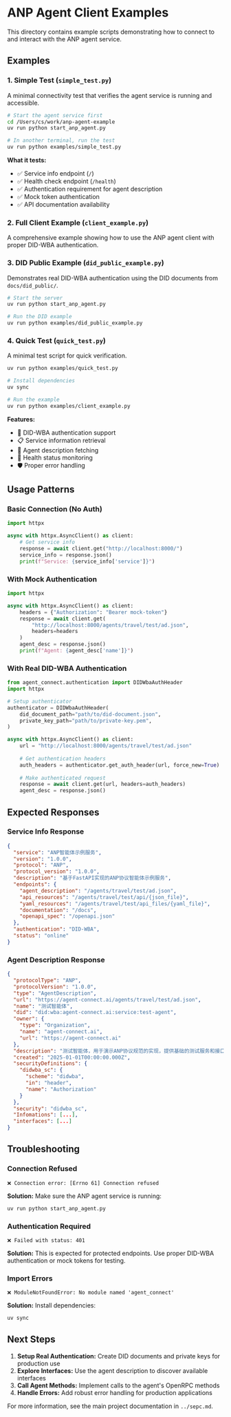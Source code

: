 # ANP Agent Client Examples

This directory contains example scripts demonstrating how to connect to and interact with the ANP agent service.

## Examples

### 1. Simple Test (`simple_test.py`)

A minimal connectivity test that verifies the agent service is running and accessible.

```bash
# Start the agent service first
cd /Users/cs/work/anp-agent-example
uv run python start_anp_agent.py

# In another terminal, run the test
uv run python examples/simple_test.py
```

**What it tests:**
- ✅ Service info endpoint (`/`)
- ✅ Health check endpoint (`/health`)
- ✅ Authentication requirement for agent description
- ✅ Mock token authentication
- ✅ API documentation availability

### 2. Full Client Example (`client_example.py`)

A comprehensive example showing how to use the ANP agent client with proper DID-WBA authentication.

### 3. DID Public Example (`did_public_example.py`)

Demonstrates real DID-WBA authentication using the DID documents from `docs/did_public/`.

```bash
# Start the server
uv run python start_anp_agent.py

# Run the DID example
uv run python examples/did_public_example.py
```

### 4. Quick Test (`quick_test.py`)

A minimal test script for quick verification.

```bash
uv run python examples/quick_test.py
```

```bash
# Install dependencies
uv sync

# Run the example
uv run python examples/client_example.py
```

**Features:**
- 🔐 DID-WBA authentication support
- 📋 Service information retrieval
- 🤖 Agent description fetching
- 🏥 Health status monitoring
- 🛡️ Proper error handling

## Usage Patterns

### Basic Connection (No Auth)

```python
import httpx

async with httpx.AsyncClient() as client:
    # Get service info
    response = await client.get("http://localhost:8000/")
    service_info = response.json()
    print(f"Service: {service_info['service']}")
```

### With Mock Authentication

```python
import httpx

async with httpx.AsyncClient() as client:
    headers = {"Authorization": "Bearer mock-token"}
    response = await client.get(
        "http://localhost:8000/agents/travel/test/ad.json",
        headers=headers
    )
    agent_desc = response.json()
    print(f"Agent: {agent_desc['name']}")
```

### With Real DID-WBA Authentication

```python
from agent_connect.authentication import DIDWbaAuthHeader
import httpx

# Setup authenticator
authenticator = DIDWbaAuthHeader(
    did_document_path="path/to/did-document.json",
    private_key_path="path/to/private-key.pem",
)

async with httpx.AsyncClient() as client:
    url = "http://localhost:8000/agents/travel/test/ad.json"
    
    # Get authentication headers
    auth_headers = authenticator.get_auth_header(url, force_new=True)
    
    # Make authenticated request
    response = await client.get(url, headers=auth_headers)
    agent_desc = response.json()
```

## Expected Responses

### Service Info Response

```json
{
  "service": "ANP智能体示例服务",
  "version": "1.0.0",
  "protocol": "ANP",
  "protocol_version": "1.0.0",
  "description": "基于FastAPI实现的ANP协议智能体示例服务",
  "endpoints": {
    "agent_description": "/agents/travel/test/ad.json",
    "api_resources": "/agents/travel/test/api/{json_file}",
    "yaml_resources": "/agents/travel/test/api_files/{yaml_file}",
    "documentation": "/docs",
    "openapi_spec": "/openapi.json"
  },
  "authentication": "DID-WBA",
  "status": "online"
}
```

### Agent Description Response

```json
{
  "protocolType": "ANP",
  "protocolVersion": "1.0.0",
  "type": "AgentDescription",
  "url": "https://agent-connect.ai/agents/travel/test/ad.json",
  "name": "测试智能体",
  "did": "did:wba:agent-connect.ai:service:test-agent",
  "owner": {
    "type": "Organization",
    "name": "agent-connect.ai",
    "url": "https://agent-connect.ai"
  },
  "description": "测试智能体，用于演示ANP协议规范的实现，提供基础的测试服务和接口示例。",
  "created": "2025-01-01T00:00:00.000Z",
  "securityDefinitions": {
    "didwba_sc": {
      "scheme": "didwba",
      "in": "header",
      "name": "Authorization"
    }
  },
  "security": "didwba_sc",
  "Infomations": [...],
  "interfaces": [...]
}
```

## Troubleshooting

### Connection Refused
```
❌ Connection error: [Errno 61] Connection refused
```
**Solution:** Make sure the ANP agent service is running:
```bash
uv run python start_anp_agent.py
```

### Authentication Required
```
❌ Failed with status: 401
```
**Solution:** This is expected for protected endpoints. Use proper DID-WBA authentication or mock tokens for testing.

### Import Errors
```
❌ ModuleNotFoundError: No module named 'agent_connect'
```
**Solution:** Install dependencies:
```bash
uv sync
```

## Next Steps

1. **Setup Real Authentication:** Create DID documents and private keys for production use
2. **Explore Interfaces:** Use the agent description to discover available interfaces
3. **Call Agent Methods:** Implement calls to the agent's OpenRPC methods
4. **Handle Errors:** Add robust error handling for production applications

For more information, see the main project documentation in `../sepc.md`.

